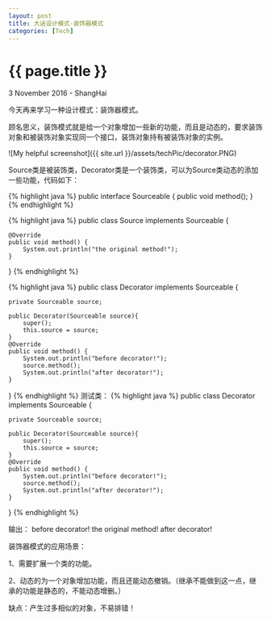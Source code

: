 ```yaml
---
layout: post
title: 大话设计模式-装饰器模式
categories: [Tech]
---
```


{{ page.title }}
================

<p class="meta">3 November 2016 - ShangHai</p>

今天再来学习一种设计模式：装饰器模式。

顾名思义，装饰模式就是给一个对象增加一些新的功能，而且是动态的，要求装饰对象和被装饰对象实现同一个接口，装饰对象持有被装饰对象的实例。

![My helpful screenshot]({{ site.url }}/assets/techPic/decorator.PNG)

Source类是被装饰类，Decorator类是一个装饰类，可以为Source类动态的添加一些功能，代码如下：

{% highlight java %}
public interface Sourceable {
    public void method();
}
{% endhighlight %}


{% highlight java %}
public class Source implements Sourceable {

    @Override
    public void method() {
        System.out.println("the original method!");
    }
}
{% endhighlight %}


{% highlight java %}
public class Decorator implements Sourceable {

    private Sourceable source;

    public Decorator(Sourceable source){
        super();
        this.source = source;
    }
    @Override
    public void method() {
        System.out.println("before decorator!");
        source.method();
        System.out.println("after decorator!");
    }
}
{% endhighlight %}
测试类：
{% highlight java %}
public class Decorator implements Sourceable {

    private Sourceable source;

    public Decorator(Sourceable source){
        super();
        this.source = source;
    }
    @Override
    public void method() {
        System.out.println("before decorator!");
        source.method();
        System.out.println("after decorator!");
    }
}
{% endhighlight %}

输出：
before decorator!
the original method!
after decorator!

装饰器模式的应用场景：

1、需要扩展一个类的功能。

2、动态的为一个对象增加功能，而且还能动态撤销。（继承不能做到这一点，继承的功能是静态的，不能动态增删。）

缺点：产生过多相似的对象，不易排错！